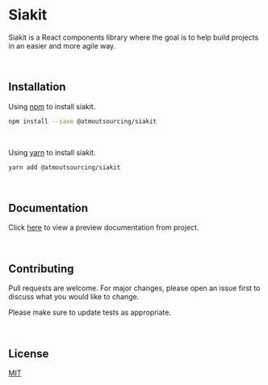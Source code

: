 # Siakit

Siakit is a React components library where the goal is to help build projects in an easier and more agile way.

&nbsp;

## Installation

Using [npm](https://www.npmjs.com/) to install siakit.

```bash
npm install --save @atmoutsourcing/siakit
```

&nbsp;

Using [yarn](https://classic.yarnpkg.com/lang/en/docs/install/#debian-stable) to install siakit.

```bash
yarn add @atmoutsourcing/siakit
```

&nbsp;

## Documentation

Click [here](https://siakitdocumentation.vercel.app/) to view a preview documentation from project.

&nbsp;

## Contributing
Pull requests are welcome. For major changes, please open an issue first to discuss what you would like to change.

Please make sure to update tests as appropriate.

&nbsp;

## License
[MIT](https://choosealicense.com/licenses/mit/)
